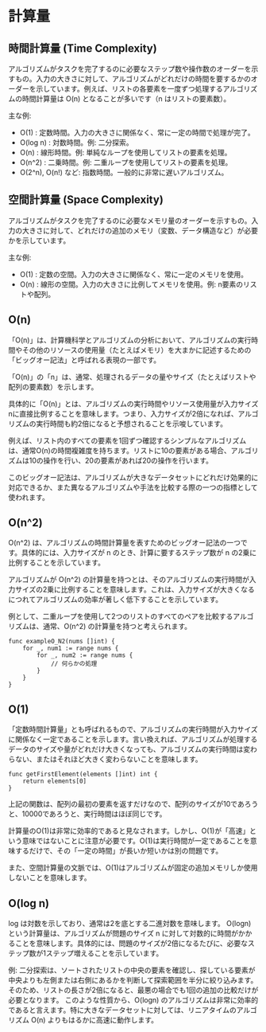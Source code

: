 # 計算量

## 時間計算量 (Time Complexity)
アルゴリズムがタスクを完了するのに必要なステップ数や操作数のオーダーを示すもの。入力の大きさに対して、アルゴリズムがどれだけの時間を要するかのオーダーを示しています。例えば、リストの各要素を一度ずつ処理するアルゴリズムの時間計算量は O(n) となることが多いです（n はリストの要素数）。

主な例:
- O(1) : 定数時間。入力の大きさに関係なく、常に一定の時間で処理が完了。
- O(log n) : 対数時間。例: 二分探索。
- O(n) : 線形時間。例: 単純なループを使用してリストの要素を処理。
- O(n^2) : 二乗時間。例: 二重ループを使用してリストの要素を処理。
- O(2^n), O(n!) など: 指数時間。一般的に非常に遅いアルゴリズム。

## 空間計算量 (Space Complexity)
アルゴリズムがタスクを完了するのに必要なメモリ量のオーダーを示すもの。入力の大きさに対して、どれだけの追加のメモリ（変数、データ構造など）が必要かを示しています。

主な例:
- O(1) : 定数の空間。入力の大きさに関係なく、常に一定のメモリを使用。
- O(n) : 線形の空間。入力の大きさに比例してメモリを使用。例: n要素のリストや配列。

## O(n) 
「O(n)」は、計算機科学とアルゴリズムの分析において、アルゴリズムの実行時間やその他のリソースの使用量（たとえばメモリ）を大まかに記述するための「ビッグオー記法」と呼ばれる表現の一部です。

「O(n)」の「n」は、通常、処理されるデータの量やサイズ（たとえばリストや配列の要素数）を示します。

具体的に「O(n)」とは、アルゴリズムの実行時間やリソース使用量が入力サイズnに直接比例することを意味します。つまり、入力サイズが2倍になれば、アルゴリズムの実行時間も約2倍になると予想されることを示唆しています。

例えば、リスト内のすべての要素を1回ずつ確認するシンプルなアルゴリズムは、通常O(n)の時間複雑度を持ちます。リストに10の要素がある場合、アルゴリズムは10の操作を行い、20の要素があれば20の操作を行います。

このビッグオー記法は、アルゴリズムが大きなデータセットにどれだけ効果的に対応できるか、また異なるアルゴリズムや手法を比較する際の一つの指標として使われます。


## O(n^2) 
O(n^2) は、アルゴリズムの時間計算量を表すためのビッグオー記法の一つです。具体的には、入力サイズが n のとき、計算に要するステップ数が n の2乗に比例することを示しています。

アルゴリズムが O(n^2) の計算量を持つとは、そのアルゴリズムの実行時間が入力サイズの2乗に比例することを意味します。これは、入力サイズが大きくなるにつれてアルゴリズムの効率が著しく低下することを示しています。

例として、二重ループを使用して2つのリストのすべてのペアを比較するアルゴリズムは、通常、O(n^2) の計算量を持つと考えられます。

```
func exampleO_N2(nums []int) {
    for _, num1 := range nums {
        for _, num2 := range nums {
            // 何らかの処理
        }
    }
}
```

## O(1)
「定数時間計算量」とも呼ばれるもので、アルゴリズムの実行時間が入力サイズに関係なく一定であることを示します。言い換えれば、アルゴリズムが処理するデータのサイズや量がどれだけ大きくなっても、アルゴリズムの実行時間は変わらない、またはそれほど大きく変わらないことを意味します。

```
func getFirstElement(elements []int) int {
    return elements[0]
}
```

上記の関数は、配列の最初の要素を返すだけなので、配列のサイズが10であろうと、10000であろうと、実行時間はほぼ同じです。

計算量のO(1)は非常に効率的であると見なされます。しかし、O(1)が「高速」という意味ではないことに注意が必要です。O(1)は実行時間が一定であることを意味するだけで、その「一定の時間」が長いか短いかは別の問題です。

また、空間計算量の文脈では、O(1)はアルゴリズムが固定の追加メモリしか使用しないことを意味します。


## O(log n) 
log は対数を示しており、通常は2を底とする二進対数を意味します。
O(logn) という計算量は、アルゴリズムが問題のサイズ n に対して対数的に時間がかかることを意味します。具体的には、問題のサイズが2倍になるたびに、必要なステップ数が1ステップ増えることを示しています。

例:
二分探索は、ソートされたリストの中央の要素を確認し、探している要素が中央よりも左側または右側にあるかを判断して探索範囲を半分に絞り込みます。そのため、リストの長さが2倍になると、最悪の場合でも1回の追加の比較だけが必要となります。
このような性質から、O(logn) のアルゴリズムは非常に効率的であると言えます。特に大きなデータセットに対しては、リニアタイムのアルゴリズム O(n) よりもはるかに高速に動作します。
